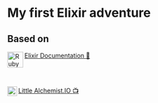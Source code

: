 # My first Elixir adventure

## Based on

[<img align="left" alt="Ruby" width="36px" src="https://hexdocs.pm/elixir/assets/logo.png" />Elixir Documentation :closed_book:](https://elixir-lang.org/getting-started/introduction.html)

<br />
<br />

[<img align="left" alt="leandrobarroso.com" width="22px" src="https://yt3.ggpht.com/a/AATXAJwb-0jyBBDM-hPFu1a0wnczyg9eFMUgQEpp627q=s100-c-k-c0xffffffff-no-rj-mo" />Little Alchemist.IO :tv:](https://www.youtube.com/channel/UCzSjVNydX-fmcesMH8ry2HQ)
